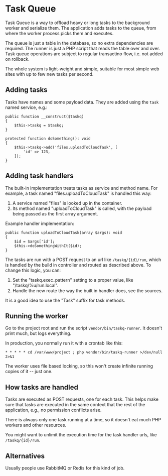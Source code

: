 # Task Queue

Task Queue is a way to offload heavy or long tasks to the background worker and serialize them.  The application adds tasks to the queue, from where the worker process picks them and executes.

The queue is just a table in the database, so no extra dependencies are required.  The runner is just a PHP script that reads the table over and over.  Task queue operations are subject to regular transactino flow, i.e. not added on rollback.

The whole system is light-weight and simple, suitable for most simple web sites with up to few new tasks per second.


## Adding tasks

Tasks have names and some payload data.  They are added using the `task` named service, e.g.:

```
public function __construct($taskq)
{
    $this->taskq = $taskq;
}

protected function doSomething(): void
{
    $this->taskq->add('files.uploadToCloudTask', [
        'id' => 123,
    ]);
}
```


## Adding task handlers

The built-in implementation treats tasks as service and method name.  For example, a task named "files.uploadToCloudTask" is handled this way:

1. A service named "files" is looked up in the container.
2. Its method named "uploadToCloudTask" is called, with the payload being passed as the first array argument.

Example handler implementation:

```
public function uploadToCloudTask(array $args): void
{
    $id = $args['id'];
    $this->doSomethingWithIt($id);
}
```

The tasks are run with a POST request to an url like `/taskq/{id}/run`, which is handled by the build in controller and routed as described above.  To change this logic, you can:

1. Set the "taskq.exec\_pattern" setting to a proper value, like "/taskq/%u/run.local".
2. Handle the new route the way the built in handler does, see the sources.

It is a good idea to use the "Task" suffix for task methods.


## Running the worker

Go to the project root and run the script `vendor/bin/taskq-runner`.  It doesn't print much, but logs everything.

In production, you normally run it with a crontab like this:

```
* * * * * cd /var/www/project ; php vendor/bin/taskq-runner >/dev/null 2>&1
```

The worker uses file based locking, so this won't create infinite running copies of it -- just one.


## How tasks are handled

Tasks are executed as POST requests, one for each task.  This helps make sure that tasks are executed in the same context that the rest of the application, e.g., no permission conflicts arise.

There is always only one task running at a time, so it doesn't eat much PHP workers and other resources.

You might want to unlimit the execution time for the task handler urls, like `/taskq/{id}/run`.


## Alternatives

Usually people use RabbitMQ or Redis for this kind of job.
